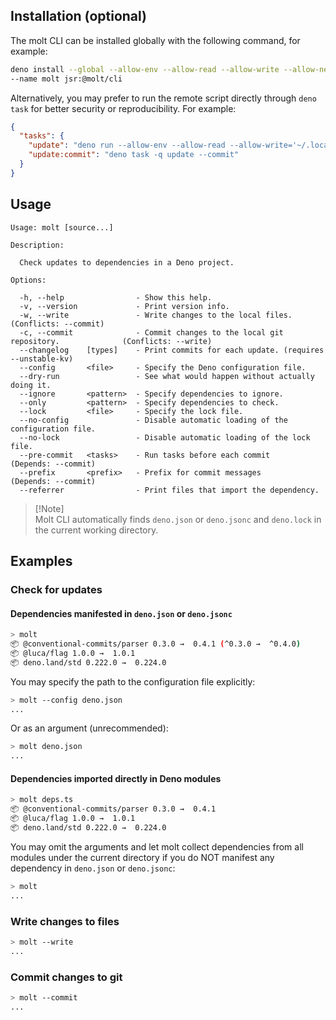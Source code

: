 ## Installation (optional)

The molt CLI can be installed globally with the following command, for example:

```sh
deno install --global --allow-env --allow-read --allow-write --allow-net --allow-run=git,deno\
--name molt jsr:@molt/cli
```

Alternatively, you may prefer to run the remote script directly through
`deno task` for better security or reproducibility. For example:

```json
{
  "tasks": {
    "update": "deno run --allow-env --allow-read --allow-write='~/.local,.' --allow-run=git,deno --allow-net=jsr.io jsr:@molt/cli",
    "update:commit": "deno task -q update --commit"
  }
}
```

## Usage

```
Usage: molt [source...]

Description:

  Check updates to dependencies in a Deno project.

Options:

  -h, --help                - Show this help.                                                               
  -v, --version             - Print version info.                                                           
  -w, --write               - Write changes to the local files.                        (Conflicts: --commit)
  -c, --commit              - Commit changes to the local git repository.              (Conflicts: --write) 
  --changelog    [types]    - Print commits for each update. (requires --unstable-kv)                       
  --config       <file>     - Specify the Deno configuration file.                                          
  --dry-run                 - See what would happen without actually doing it.                              
  --ignore       <pattern>  - Specify dependencies to ignore.                                               
  --only         <pattern>  - Specify dependencies to check.                                                
  --lock         <file>     - Specify the lock file.                                                        
  --no-config               - Disable automatic loading of the configuration file.                          
  --no-lock                 - Disable automatic loading of the lock file.                                   
  --pre-commit   <tasks>    - Run tasks before each commit                             (Depends: --commit)  
  --prefix       <prefix>   - Prefix for commit messages                               (Depends: --commit)  
  --referrer                - Print files that import the dependency.
```

> [!Note]\
> Molt CLI automatically finds `deno.json` or `deno.jsonc` and `deno.lock` in
> the current working directory.

## Examples

### Check for updates

#### Dependencies manifested in `deno.json` or `deno.jsonc`

```sh
> molt
📦 @conventional-commits/parser 0.3.0 →  0.4.1 (^0.3.0 →  ^0.4.0)
📦 @luca/flag 1.0.0 →  1.0.1
📦 deno.land/std 0.222.0 →  0.224.0
```

You may specify the path to the configuration file explicitly:

```sh
> molt --config deno.json
...
```

Or as an argument (unrecommended):

```sh
> molt deno.json
...
```

#### Dependencies imported directly in Deno modules

```sh
> molt deps.ts
📦 @conventional-commits/parser 0.3.0 →  0.4.1
📦 @luca/flag 1.0.0 →  1.0.1
📦 deno.land/std 0.222.0 →  0.224.0
```

You may omit the arguments and let molt collect dependencies from all modules
under the current directory if you do NOT manifest any dependency in `deno.json`
or `deno.jsonc`:

```sh
> molt
...
```

### Write changes to files

```sh
> molt --write
...
```

### Commit changes to git

```sh
> molt --commit
...
```
